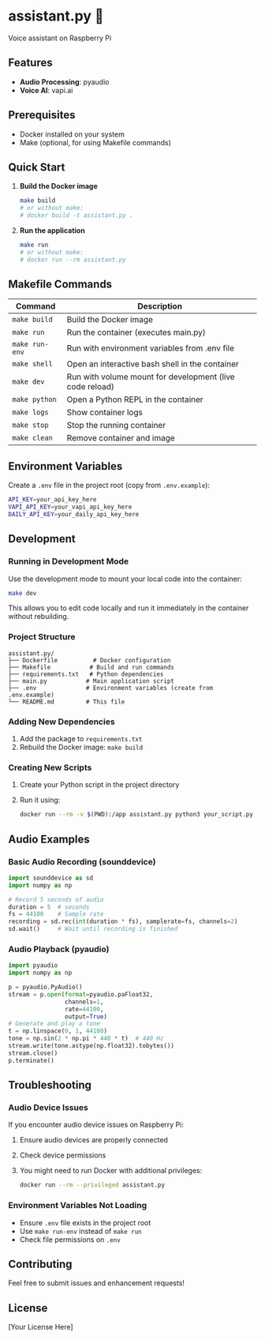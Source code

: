 # assistant.py 🔬

Voice assistant on Raspberry Pi

## Features

- **Audio Processing**: pyaudio
- **Voice AI**: vapi.ai

## Prerequisites

- Docker installed on your system
- Make (optional, for using Makefile commands)

## Quick Start

1. **Build the Docker image**

   ```bash
   make build
   # or without make:
   # docker build -t assistant.py .
   ```

2. **Run the application**

   ```bash
   make run
   # or without make:
   # docker run --rm assistant.py
   ```

## Makefile Commands

| Command | Description |
|---------|-------------|
| `make build` | Build the Docker image |
| `make run` | Run the container (executes main.py) |
| `make run-env` | Run with environment variables from .env file |
| `make shell` | Open an interactive bash shell in the container |
| `make dev` | Run with volume mount for development (live code reload) |
| `make python` | Open a Python REPL in the container |
| `make logs` | Show container logs |
| `make stop` | Stop the running container |
| `make clean` | Remove container and image |

## Environment Variables

Create a `.env` file in the project root (copy from `.env.example`):

```bash
API_KEY=your_api_key_here
VAPI_API_KEY=your_vapi_api_key_here
DAILY_API_KEY=your_daily_api_key_here
```

## Development

### Running in Development Mode

Use the development mode to mount your local code into the container:

```bash
make dev
```

This allows you to edit code locally and run it immediately in the container without rebuilding.

### Project Structure

```
assistant.py/
├── Dockerfile          # Docker configuration
├── Makefile           # Build and run commands
├── requirements.txt   # Python dependencies
├── main.py           # Main application script
├── .env              # Environment variables (create from .env.example)
└── README.md         # This file
```

### Adding New Dependencies

1. Add the package to `requirements.txt`
2. Rebuild the Docker image: `make build`

### Creating New Scripts

1. Create your Python script in the project directory
2. Run it using:

   ```bash
   docker run --rm -v $(PWD):/app assistant.py python3 your_script.py
   ```

## Audio Examples

### Basic Audio Recording (sounddevice)

```python
import sounddevice as sd
import numpy as np

# Record 5 seconds of audio
duration = 5  # seconds
fs = 44100    # Sample rate
recording = sd.rec(int(duration * fs), samplerate=fs, channels=2)
sd.wait()     # Wait until recording is finished
```

### Audio Playback (pyaudio)

```python
import pyaudio
import numpy as np

p = pyaudio.PyAudio()
stream = p.open(format=pyaudio.paFloat32,
                channels=1,
                rate=44100,
                output=True)
# Generate and play a tone
t = np.linspace(0, 1, 44100)
tone = np.sin(2 * np.pi * 440 * t)  # 440 Hz
stream.write(tone.astype(np.float32).tobytes())
stream.close()
p.terminate()
```

## Troubleshooting

### Audio Device Issues

If you encounter audio device issues on Raspberry Pi:

1. Ensure audio devices are properly connected
2. Check device permissions
3. You might need to run Docker with additional privileges:

   ```bash
   docker run --rm --privileged assistant.py
   ```

### Environment Variables Not Loading

- Ensure `.env` file exists in the project root
- Use `make run-env` instead of `make run`
- Check file permissions on `.env`

## Contributing

Feel free to submit issues and enhancement requests!

## License

[Your License Here]
